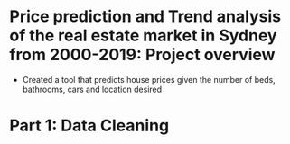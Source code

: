 # Price prediction and Trend analysis of the real estate market in Sydney from 2000-2019: Project overview

- Created a tool that predicts house prices given the number of beds, bathrooms, cars and location desired

# Part 1: Data Cleaning

